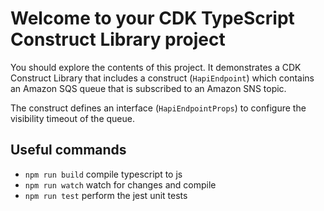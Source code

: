 # Welcome to your CDK TypeScript Construct Library project

You should explore the contents of this project. It demonstrates a CDK Construct Library that includes a construct (`HapiEndpoint`)
which contains an Amazon SQS queue that is subscribed to an Amazon SNS topic.

The construct defines an interface (`HapiEndpointProps`) to configure the visibility timeout of the queue.

## Useful commands

* `npm run build`   compile typescript to js
* `npm run watch`   watch for changes and compile
* `npm run test`    perform the jest unit tests
